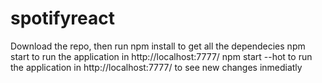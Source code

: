 # spotifyreact

Download the repo, then run 
  npm install to get all the dependecies 
  npm start to run the application in http://localhost:7777/
  npm start --hot to run the application in http://localhost:7777/ to see new changes inmediatly
  
